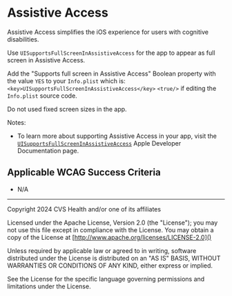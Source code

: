 # Assistive Access
Assistive Access simplifies the iOS experience for users with cognitive disabilities. 

Use `UISupportsFullScreenInAssistiveAccess` for the app to appear as full screen in Assistive Access. 

Add the "Supports full screen in Assistive Access" Boolean property with the value `YES` to your `Info.plist` which is: `<key>UISupportsFullScreenInAssistiveAccess</key>` `<true/>` if editing the `Info.plist` source code. 

Do not used fixed screen sizes in the app.

Notes:
- To learn more about supporting Assistive Access in your app, visit the [`UISupportsFullScreenInAssistiveAccess`](https://developer.apple.com/documentation/bundleresources/information_property_list/uisupportsfullscreeninassistiveaccess) Apple Developer Documentation page.

## Applicable WCAG Success Criteria
- N/A

----

Copyright 2024 CVS Health and/or one of its affiliates

Licensed under the Apache License, Version 2.0 (the "License");
you may not use this file except in compliance with the License.
You may obtain a copy of the License at
[http://www.apache.org/licenses/LICENSE-2.0]()

Unless required by applicable law or agreed to in writing, software
distributed under the License is distributed on an "AS IS" BASIS,
WITHOUT WARRANTIES OR CONDITIONS OF ANY KIND, either express or implied.

See the License for the specific language governing permissions and
limitations under the License.
